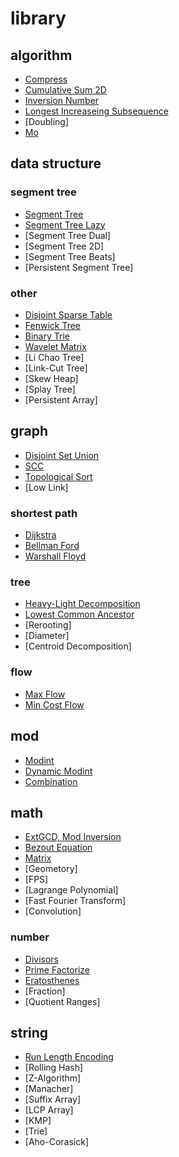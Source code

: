 # library

## algorithm

- [Compress](./algorithm/compress.md)
- [Cumulative Sum 2D](./algorithm/cum2d.md)
- [Inversion Number](./algorithm/inversion.md)
- [Longest Increaseing Subsequence](./algorithm/lis.md)
- [Doubling]
- [Mo](./algorithm/mo.md)

## data structure

### segment tree

- [Segment Tree](./data-structure/segt.md)
- [Segment Tree Lazy](./data-structure/segtlz.md)
- [Segment Tree Dual]
- [Segment Tree 2D]
- [Segment Tree Beats]
- [Persistent Segment Tree]

### other

- [Disjoint Sparse Table](./data-structure/dst.md)
- [Fenwick Tree](./data-structure/fen.md)
- [Binary Trie](./data-structure/binary_trie.md)
- [Wavelet Matrix](./data-structure/wave.md)
- [Li Chao Tree]
- [Link-Cut Tree]
- [Skew Heap]
- [Splay Tree]
- [Persistent Array]

## graph

- [Disjoint Set Union](./graph/dsu.md)
- [SCC](./graph/scc.md)
- [Topological Sort](./graph/topo.md)
- [Low Link]

### shortest path

- [Dijkstra](./graph/sp/dij.md)
- [Bellman Ford](./graph/sp/bf.md)
- [Warshall Floyd](./graph/sp/wf.md)

### tree

- [Heavy-Light Decomposition](./graph/tree/hld.md)
- [Lowest Common Ancestor](./graph/tree/lca.md)
- [Rerooting]
- [Diameter]
- [Centroid Decomposition]

### flow

- [Max Flow](./graph/flow/mxf.md)
- [Min Cost Flow](./graph/flow/mcf.md)

## mod

- [Modint](./mod/modint.md)
- [Dynamic Modint](./mod/dymodint.md)
- [Combination](./mod/cmb.md)

## math

- [ExtGCD, Mod Inversion](./math/extgcd.md)
- [Bezout Equation](./math/eq.md)
- [Matrix](./math/matrix.md)
- [Geometory]
- [FPS]
- [Lagrange Polynomial]
- [Fast Fourier Transform]
- [Convolution]

### number

- [Divisors](./math/divisors.md)
- [Prime Factorize](./math/pf.md)
- [Eratosthenes](./math/primes.md)
- [Fraction]
- [Quotient Ranges]

## string

- [Run Length Encoding](./string/rle.md)
- [Rolling Hash]
- [Z-Algorithm]
- [Manacher]
- [Suffix Array]
- [LCP Array]
- [KMP]
- [Trie]
- [Aho-Corasick]